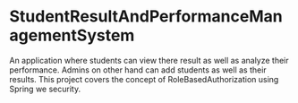 # StudentResultAndPerformanceManagementSystem
An application where students can view there result as well as analyze their performance. Admins on other hand can add students as well as their results. This project covers the concept of RoleBasedAuthorization using Spring we security.
